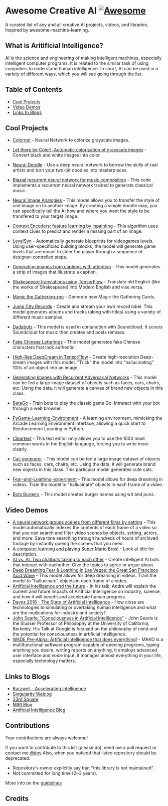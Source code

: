 # Awesome Creative AI [![Awesome](https://cdn.rawgit.com/sindresorhus/awesome/d7305f38d29fed78fa85652e3a63e154dd8e8829/media/badge.svg)](https://github.com/jtoy/awesome)

A curated list of any and all creative AI projects, videos, and libraries. Inspired by awesome-machine-learning.

## What is Aritificial Intelligence?

AI is the science and engineering of making intelligent machines, especially intelligent computer programs. It is related to the similar task of using computers to understand human intelligence. In short, AI can be used in a variety of different ways, which you will see going through the list.



## Table of Contents

<!-- MarkdownTOC depth=4 -->
- [Cool Projects](#cool-projects)
- [Video Demos](#video-demos)
- [Links to Blogs](#blog-links)
<!-- /MarkdownTOC -->

## Cool Projects

* [Colornet](https://github.com/pavelgonchar/colornet) - Neural Network to colorize grayscale images.

* [Let there be Color!: Automatic colorization of grayscale images](https://github.com/satoshiiizuka/siggraph2016_colorization) - Convert black and white images into color. 
* [Neural Doodle](https://github.com/alexjc/neural-doodle) - Use a deep neural network to borrow the skills of real artists and turn your two-bit doodles into masterpieces.
* [Biaxial recurrent neural network for music composition](https://github.com/hexahedria/biaxial-rnn-music-composition) - This code implements a recurrent neural network trained to generate classical music.
* [Neural Image Analogies](https://github.com/awentzonline/image-analogies) - This model allows you to transfer the style of one image on to another image. By creating a simple doodle map, you can specifically tell the AI how and where you want the style to be transfered to your target image. 
* [Context Encoders: feature learning by inpainting](https://github.com/pathak22/context-encoder) - This algorithm uses context clues to predict and render a missing part of an image. 
* [LevelSyn](https://github.com/chongyangma/levelsyn#levelsyn) - Automatically generate blueprints for videogames levels. Using user-specificied building blocks, the model will generate game levels that are meant to steer the player through a sequence of designer-controlled steps.   
* [Generating images from captions with attention](https://github.com/emansim/text2image) - This model generates a strip of images that illustrate a caption. 
* [Shakespeare translations using TensorFlow](https://github.com/tokestermw/tensorflow-shakespeare) - Translate old English (like the works of Shakespeare) into Modern English and vise versa. 
* [Magic the Gathering-rnn](https://github.com/billzorn/mtg-rnn) - Generate new Magic the Gathering Cards. 
* [Jump City Records](https://github.com/luismqueral/jumpcityrecords) - Create and stream your own record label. This model generates albums and tracks (along with titles) using a variety of different music samples.  
* [Dadabots](https://github.com/Cortexelus/dadabots/) - This model is used in conjunction with Soundcloud. It scours Soundcloud for music then creates and posts remixes. 
* [Fake Chinese Letterings](https://github.com/hardmaru/sketch-rnn/) - This model generates fake Chinese characters that look authentic. 
* [High-Res DeepDream in TensorFlow](https://github.com/tensorflow/tensorflow/blob/master/tensorflow/examples/tutorials/deepdream/deepdream.ipynb) - Create high-resolution Deep-dream images with this model. "Trick" the model into "hallucinating" 100s of an object into an image.  
* [Generating Images with Recurrent Adversarial Networks](https://github.com/jiwoongim/GRAN) - This model can be fed a large image dataset of objects such as faces, cars, chairs, etc. Using the data, it will generate a canvas of brand new objects in this class. 
* [BetaGo](https://github.com/maxpumperla/betago) - Train bots to play the classic game Go. Intreract with your bot through a web browser. 
* [PyGame-Learning-Environment](https://github.com/ntasfi/PyGame-Learning-Environment) - A learning environment, mimicking the Arcade Learning Environment interface, allowing a quick start to Reinforcement Learning in Python.
* [Cleartext](https://github.com/mortenjust/cleartext-mac) - This text editor only allows you to use the 1000 most common words in the English langauge, forcing you to write more clearly.  
* [Cat-generator](https://github.com/aleju/cat-generator) - This model can be fed a large image dataset of objects such as faces, cars, chairs, etc. Using the data, it will generate brand new objects in this class. This particular model generates cute cats. 
* [Fear-and-Loathing-experiment](https://github.com/graphific/Fear-and-Loathing-experiment) - This model allows for deep dreaming in videos. Train the model to "hallucinate" objects in each frame of a video. 
* [Bots Burgers](https://github.com/somaticapi/botsburgers) - This model creates burger names using wit and puns. 


## Video Demos
* [A neural network groups scenes from different films by setting](https://www.youtube.com/watch?v=EiInSD-u9iA) - This model automatically indexes the contents of each frame of a video so that you can search and filter video scenes by objects, setting, actors, and more. Save time searching through hundreds of hours of archived footage by instantly queing the scenes that you need. 
* [A computer learning and playing Super Mario Bros!](https://www.twitch.tv/givemeallyourcats) - Look at title for description.
* [AI vs. AI. Two chatbots talking to each other](https://www.youtube.com/watch?v=WnzlbyTZsQY&feature=youtu.be) - Create intelligent AI bots that interact with eachother. Give the topics to agree or argue about. 
* [Deep Dreaming Fear & Loathing in Las Vegas: the Great San Francisco Acid Wave](https://www.youtube.com/watch?v=oyxSerkkP4o) - This model allows for deep dreaming in videos. Train the model to "hallucinate" objects in each frame of a video. 
* [Artificial Intelligence and the future](https://www.youtube.com/watch?v=xH_B5xh42xc) - In his talk, Andre will explain the current and future impacts of Artificial Intelligence on industry, science, and how it will benefit and accelerate human progress.
* [Davos 2016 - The State of Artificial Intelligence](https://www.youtube.com/watch?v=VBceREwF7SA) - How close are technologies to simulating or overtaking human intelligence and what are the implications for industry and society?
* [John Searle: "Consciousness in Artificial Intelligence"](https://www.youtube.com/watch?v=rHKwIYsPXLg) - John Searle is the Slusser Professor of Philosophy at the University of California, Berkeley. His Talk at Google is focused on the philosophy of mind and the potential for consciousness in artificial intelligence.
* [WADE Pre-Alpha: Artificial intelligence that does everything!](https://www.youtube.com/watch?v=wqdhiWltjcU) - MAKO is a multifunctional software program capable of opening programs, typing anything you desire, writing reports on anything, it employs advanced user interface and voice input, it manages almost everything in your life, especially technology matters.


## Links to Blogs
* [Kurzweil - Accelerating Intelligence](http://www.kurzweilai.net/blog)
* [Singularity Weblog](https://www.singularityweblog.com/blog)
* [33rd Square](http://www.33rdsquare.com)
* [MIRI Blog](https://intelligence.org/blog)
* [Artificial Intelligence Blog](http://artent.net/)


## Contributions
Your contributions are always welcome!

If you want to contribute to this list (please do), send me a pull request or contact me [@jtoy](https://twitter.com/jtoy)
Also, when you noticed that listed repository should be deprecated.

* Repository's owner explicitly say that "this library is not maintained".
* Not committed for long time (2~3 years).
 
More info on the [guidelines](https://github.com/jtoy/awesome-tensorflow/blob/master/contributing.md)


## Credits





